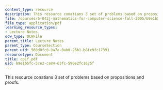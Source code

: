 ```yaml
---
content_type: resource
description: This resource conatians 3 set of problems based on propositions and proofs.
file: /courses/6-042j-mathematics-for-computer-science-fall-2005/b9e1b5fc5ce2ca8463fc590e2fc1625f_cp1f.pdf
file_type: application/pdf
learning_resource_types:
- Lecture Notes
ocw_type: OCWFile
parent_title: Lecture Notes
parent_type: CourseSection
parent_uid: 560d0fc0-0a7a-0ab0-26b1-b8fe9fc17391
resourcetype: Document
title: cp1f.pdf
uid: b9e1b5fc-5ce2-ca84-63fc-590e2fc1625f
---
```

This resource conatians 3 set of problems based on propositions and proofs.

